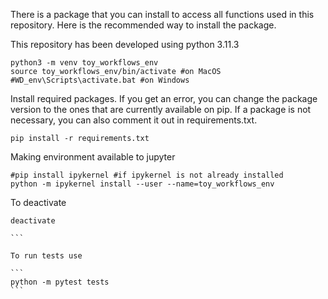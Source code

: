 There is a package that you can install to access all functions used in this repository. Here is the recommended way to install the package.

This repository has been developed using python 3.11.3
```
python3 -m venv toy_workflows_env
source toy_workflows_env/bin/activate #on MacOS
#WD_env\Scripts\activate.bat #on Windows
```

Install required packages. If you get an error, you can change the package version to the ones that are currently available on pip. If a package is not necessary, you can also comment it out in requirements.txt.

```
pip install -r requirements.txt
```

Making environment available to jupyter

```
#pip install ipykernel #if ipykernel is not already installed
python -m ipykernel install --user --name=toy_workflows_env
```

To deactivate

````
deactivate

```

To run tests use 

```
python -m pytest tests
```